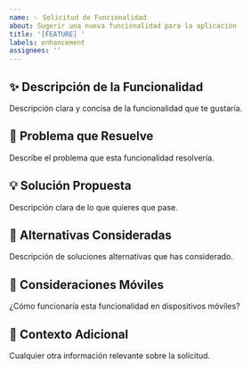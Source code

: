 ```yaml
---
name: ✨ Solicitud de Funcionalidad
about: Sugerir una nueva funcionalidad para la aplicación
title: '[FEATURE] '
labels: enhancement
assignees: ''
---
```


## ✨ Descripción de la Funcionalidad
Descripción clara y concisa de la funcionalidad que te gustaría.

## 🎯 Problema que Resuelve
Describe el problema que esta funcionalidad resolvería.

## 💡 Solución Propuesta
Descripción clara de lo que quieres que pase.

## 🔄 Alternativas Consideradas
Descripción de soluciones alternativas que has considerado.

## 📱 Consideraciones Móviles
¿Cómo funcionaría esta funcionalidad en dispositivos móviles?

## 📄 Contexto Adicional
Cualquier otra información relevante sobre la solicitud.
